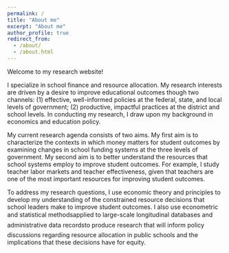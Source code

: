 ```yaml
---
permalink: /
title: "About me"
excerpt: "About me"
author_profile: true
redirect_from: 
  - /about/
  - /about.html
---
```


Welcome to my research website!

I specialize in school finance and resource allocation. My research interests are driven by a desire to improve educational outcomes though two channels: (1) effective, well-informed policies at the federal, state, and local levels of government; (2) productive, impactful practices at the district and school levels. In conducting my research, I draw upon my background in economics and education policy. 

My current research agenda consists of two aims. My first aim is to characterize the contexts in which money matters for student outcomes by examining changes in school funding systems at the three levels of government. My second aim is to better understand the resources that school systems employ to improve student outcomes. For example, I study teacher labor markets and teacher effectiveness, given that teachers are one of the most important resources for improving student outcomes. 

To address my research questions, I use economic theory and principles to develop my understanding of the constrained resource decisions that school leaders make to improve student outcomes. I also use econometric and statistical methods&#151;applied to large-scale longitudinal databases and administrative data records&#151;to produce research that will inform policy discussions regarding resource allocation in public schools and the implications that these decisions have for equity. 

